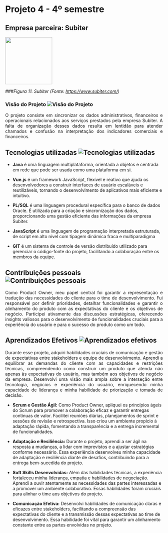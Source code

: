 # Projeto 4 - 4º semestre
## Empresa parceira: Subiter 

<img src="https://pqtec.org.br/wpfiles/wp-content/uploads/2020/12/462ae875d43efe63a5d1.png" height="150"/>


###*Figura 11. Subiter (Fonte: https://www.subiter.com/)*

### Visão do Projeto ![Visão do Projeto](https://img.shields.io/badge/-Visão%20Do%20Projeto-blue)

<p align="justify">
O projeto consiste em sincronizar os dados administrativos, financeiros e operacionais relacionados aos serviços prestados pela empresa Subiter. A falta de organização desses dados resulta em lentidão para atender chamados e confusão na interpretação dos indicadores comerciais e financeiros.
</p>


## Tecnologias utilizadas ![Tecnologias utilizadas](https://img.shields.io/badge/-Tecnologias%20Utilizadas-blue)

- **Java** é uma linguagem multiplataforma, orientada a objetos e centrada em rede que pode ser usada como uma plataforma em si.
 
- **Vue.js** é um framework JavaScript, flexível e reativo que ajuda os desenvolvedores a construir interfaces de usuário escaláveis e reutilizáveis, tornando o desenvolvimento de aplicativos mais eficiente e intuitivo.

- **PL/SQL** é uma linguagem procedural específica para o banco de dados Oracle. É utilizada para a criação e sincronização dos dados, proporcionando uma gestão eficiente das informações da empresa Subiter.

- **JavaScript** é uma linguagem de programação interpretada estruturada, de script em alto nível com tipagem dinâmica fraca e multiparadigma

- **GIT** é um sistema de controle de versão distribuído utilizado para gerenciar o código-fonte do projeto, facilitando a colaboração entre os membros da equipe.


## Contribuições pessoais ![Contribuições pessoais](https://img.shields.io/badge/-Contribui%C3%A7%C3%B5es%20Pessoais-blue)

<p align="justify">
Como Product Owner, meu papel central foi garantir a representação e tradução das necessidades do cliente para o time de desenvolvimento. Fui responsável por definir prioridades, detalhar funcionalidades e garantir o alinhamento do produto com as expectativas do cliente e os objetivos de negócio. Participei ativamente das discussões estratégicas, oferecendo insights valiosos para o desenvolvimento de funcionalidades cruciais para a experiência do usuário e para o sucesso do produto como um todo.
</p>


## Aprendizados Efetivos ![Aprendizados efetivos](https://img.shields.io/badge/-Aprendizados%20Efeitvos-blue)

<p align="justify">
Durante esse projeto, adquiri habilidades cruciais de comunicação e gestão de expectativas entre stakeholders e equipe de desenvolvimento. Aprendi a equilibrar as demandas do cliente com as capacidades e restrições técnicas, compreendendo como construir um produto que atenda não apenas às expectativas do usuário, mas também aos objetivos de negócio da empresa. Desenvolvi uma visão mais ampla sobre a interseção entre tecnologia, negócios e experiência do usuário, enriquecendo minha capacidade de liderança e minha habilidade de priorização e tomada de decisão.
</p>

- **Scrum e Gestão Ágil:**
  Como Product Owner, apliquei os princípios ágeis do Scrum para promover a colaboração eficaz e garantir entregas contínuas de valor. Facilitei reuniões diárias, planejamentos de sprint e sessões de revisão e retrospectiva. Isso criou um ambiente propício à adaptação rápida, fomentando a transparência e a entrega incremental de funcionalidades.

- **Adaptação e Resiliência:**
  Durante o projeto, aprendi a ser ágil na resposta a mudanças, a lidar com imprevistos e a ajustar estratégias conforme necessário. Essa experiência desenvolveu minha capacidade de adaptação e resiliência diante de desafios, contribuindo para a entrega bem-sucedida do projeto.

- **Soft Skills Desenvolvidas:**
  Além das habilidades técnicas, a experiência fortaleceu minha liderança, empatia e habilidades de negociação. Aprendi a ouvir atentamente as necessidades das partes interessadas e a promover um ambiente colaborativo. Essas habilidades foram cruciais para alinhar o time aos objetivos do projeto.

- **Comunicação Efetiva:**
  Desenvolvi habilidades de comunicação claras e eficazes entre stakeholders, facilitando a compreensão das expectativas do cliente e a transmissão dessas expectativas ao time de desenvolvimento. Essa habilidade foi vital para garantir um alinhamento constante entre as partes envolvidas no projeto.


